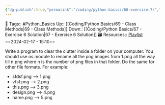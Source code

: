 ```yaml
---
{"dg-publish":true,"permalink":"/coding/python-basics/68-exercise-7/","dgPassFrontmatter":true,"noteIcon":"3","created":"2024-02-17T15:10:32.897+05:30","updated":"2024-02-17T15:29:13.383+05:30"}
---
```


🧶 Tags:: #Python_Basics 
Up:: [[Coding/Python Basics/69 - Class Methods\|69 - Class Methods]]
Down:: [[Coding/Python Basics/67 - Exercise 6 Solution\|67 - Exercise 6 Solution]]
🗃 Resources:: [Playlist](https://www.youtube.com/playlist?list=PLu0W_9lII9agwh1XjRt242xIpHhPT2llg)
==2024-02-17 - 15:10==

Write a program to clear the clutter inside a folder on your computer. You should use os module to rename all the png images from 1.png all the way till n.png where n is the number of png files in that folder. Do the same for other file formats. For example:

- sfdsf.png --> 1.png
- vfsf.png --> 2.png
- this.png --> 3.png
- design.png --> 4.png
- name.png --> 5.png